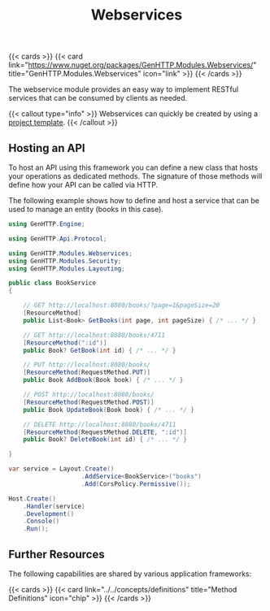 ﻿---
title: Webservices
description: 'Provide REST based web services in C# that can be consumed by clients to retrieve a JSON, YMAL, or XML serialized result.'
weight: 1
cascade:
  type: docs
---

{{< cards >}}
{{< card link="https://www.nuget.org/packages/GenHTTP.Modules.Webservices/" title="GenHTTP.Modules.Webservices" icon="link" >}}
{{< /cards >}}

The webservice module provides an easy way to implement RESTful services
that can be consumed by clients as needed.

{{< callout type="info" >}}
Webservices can quickly be created by using a [project template](../../templates).
{{< /callout >}}

## Hosting an API

To host an API using this framework you can define a new class that
hosts your operations as dedicated methods. The signature of those methods will
define how your API can be called via HTTP.

The following example shows how to define and host a service that can be used
to manage an entity (books in this case).

```csharp
using GenHTTP.Engine;

using GenHTTP.Api.Protocol;

using GenHTTP.Modules.Webservices;
using GenHTTP.Modules.Security;
using GenHTTP.Modules.Layouting;

public class BookService
{

    // GET http://localhost:8080/books/?page=1&pageSize=20
    [ResourceMethod]
    public List<Book> GetBooks(int page, int pageSize) { /* ... */ }

    // GET http://localhost:8080/books/4711
    [ResourceMethod(":id")]
    public Book? GetBook(int id) { /* ... */ }

    // PUT http://localhost:8080/books/
    [ResourceMethod(RequestMethod.PUT)]
    public Book AddBook(Book book) { /* ... */ }

    // POST http://localhost:8080/books/
    [ResourceMethod(RequestMethod.POST)]
    public Book UpdateBook(Book book) { /* ... */ }

    // DELETE http://localhost:8080/books/4711
    [ResourceMethod(RequestMethod.DELETE, ":id")]
    public Book? DeleteBook(int id) { /* ... */ }

}

var service = Layout.Create()
                    .AddService<BookService>("books")
                    .Add(CorsPolicy.Permissive());

Host.Create()
    .Handler(service)
    .Development()
    .Console()
    .Run();
```

## Further Resources

The following capabilities are shared by various application frameworks:

{{< cards >}}
{{< card link="../../concepts/definitions" title="Method Definitions" icon="chip" >}}
{{< /cards >}}

